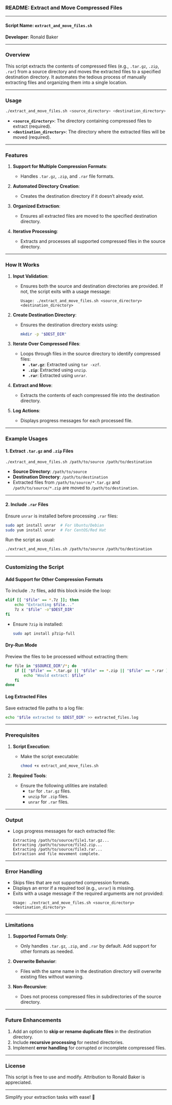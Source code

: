 ### **README: Extract and Move Compressed Files**

---

#### **Script Name**: `extract_and_move_files.sh`  
**Developer**: Ronald Baker  

---

### **Overview**
This script extracts the contents of compressed files (e.g., `.tar.gz`, `.zip`, `.rar`) from a source directory and moves the extracted files to a specified destination directory. It automates the tedious process of manually extracting files and organizing them into a single location.

---

### **Usage**
```bash
./extract_and_move_files.sh <source_directory> <destination_directory>
```

- **`<source_directory>`**: The directory containing compressed files to extract (required).  
- **`<destination_directory>`**: The directory where the extracted files will be moved (required).  

---

### **Features**
1. **Support for Multiple Compression Formats**:
   - Handles `.tar.gz`, `.zip`, and `.rar` file formats.

2. **Automated Directory Creation**:
   - Creates the destination directory if it doesn’t already exist.

3. **Organized Extraction**:
   - Ensures all extracted files are moved to the specified destination directory.

4. **Iterative Processing**:
   - Extracts and processes all supported compressed files in the source directory.

---

### **How It Works**
1. **Input Validation**:
   - Ensures both the source and destination directories are provided. If not, the script exits with a usage message:
     ```
     Usage: ./extract_and_move_files.sh <source_directory> <destination_directory>
     ```

2. **Create Destination Directory**:
   - Ensures the destination directory exists using:
     ```bash
     mkdir -p "$DEST_DIR"
     ```

3. **Iterate Over Compressed Files**:
   - Loops through files in the source directory to identify compressed files:
     - **`.tar.gz`**: Extracted using `tar -xzf`.  
     - **`.zip`**: Extracted using `unzip`.  
     - **`.rar`**: Extracted using `unrar`.  

4. **Extract and Move**:
   - Extracts the contents of each compressed file into the destination directory.

5. **Log Actions**:
   - Displays progress messages for each processed file.

---

### **Example Usages**

#### **1. Extract `.tar.gz` and `.zip` Files**
```bash
./extract_and_move_files.sh /path/to/source /path/to/destination
```
- **Source Directory**: `/path/to/source`  
- **Destination Directory**: `/path/to/destination`  
- Extracted files from `/path/to/source/*.tar.gz` and `/path/to/source/*.zip` are moved to `/path/to/destination`.

---

#### **2. Include `.rar` Files**
Ensure `unrar` is installed before processing `.rar` files:
```bash
sudo apt install unrar  # For Ubuntu/Debian
sudo yum install unrar  # For CentOS/Red Hat
```
Run the script as usual:
```bash
./extract_and_move_files.sh /path/to/source /path/to/destination
```

---

### **Customizing the Script**

#### **Add Support for Other Compression Formats**
To include `.7z` files, add this block inside the loop:
```bash
elif [[ "$file" == *.7z ]]; then
    echo "Extracting $file..."
    7z x "$file" -o"$DEST_DIR"
fi
```
- Ensure `7zip` is installed:
  ```bash
  sudo apt install p7zip-full
  ```

#### **Dry-Run Mode**
Preview the files to be processed without extracting them:
```bash
for file in "$SOURCE_DIR"/*; do
    if [[ "$file" == *.tar.gz || "$file" == *.zip || "$file" == *.rar ]]; then
        echo "Would extract: $file"
    fi
done
```

#### **Log Extracted Files**
Save extracted file paths to a log file:
```bash
echo "$file extracted to $DEST_DIR" >> extracted_files.log
```

---

### **Prerequisites**
1. **Script Execution**:
   - Make the script executable:
     ```bash
     chmod +x extract_and_move_files.sh
     ```

2. **Required Tools**:
   - Ensure the following utilities are installed:
     - `tar` for `.tar.gz` files.
     - `unzip` for `.zip` files.
     - `unrar` for `.rar` files.

---

### **Output**
- Logs progress messages for each extracted file:
  ```
  Extracting /path/to/source/file1.tar.gz...
  Extracting /path/to/source/file2.zip...
  Extracting /path/to/source/file3.rar...
  Extraction and file movement complete.
  ```

---

### **Error Handling**
- Skips files that are not supported compression formats.
- Displays an error if a required tool (e.g., `unrar`) is missing.
- Exits with a usage message if the required arguments are not provided:
  ```
  Usage: ./extract_and_move_files.sh <source_directory> <destination_directory>
  ```

---

### **Limitations**
1. **Supported Formats Only**:
   - Only handles `.tar.gz`, `.zip`, and `.rar` by default. Add support for other formats as needed.
   
2. **Overwrite Behavior**:
   - Files with the same name in the destination directory will overwrite existing files without warning.

3. **Non-Recursive**:
   - Does not process compressed files in subdirectories of the source directory.

---

### **Future Enhancements**
1. Add an option to **skip or rename duplicate files** in the destination directory.
2. Include **recursive processing** for nested directories.
3. Implement **error handling** for corrupted or incomplete compressed files.

---

### **License**
This script is free to use and modify. Attribution to Ronald Baker is appreciated.

---

Simplify your extraction tasks with ease! 🚀